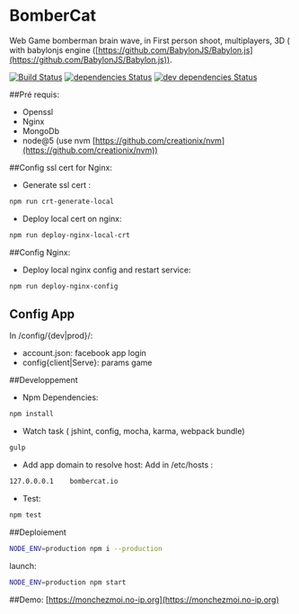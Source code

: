 BomberCat
==========
Web Game bomberman brain wave, in First person shoot, multiplayers, 3D ( with babylonjs engine ([https://github.com/BabylonJS/Babylon.js](https://github.com/BabylonJS/Babylon.js)).

[![Build Status](https://travis-ci.org/julesGoullee/bomberman.png)](https://travis-ci.org/julesGoullee/bomberman)
[![dependencies Status](https://david-dm.org/julesGoullee/bomberman.svg)](https://david-dm.org/julesGoullee/bomberman#info=dependencies&view=table)
[![dev dependencies Status](https://david-dm.org/julesGoullee/bomberman/dev-status.svg)](https://david-dm.org/julesGoullee/bomberman#info=devDependencies&view=table)

##Pré requis:
- Openssl
- Nginx
- MongoDb
- node@5 (use nvm [https://github.com/creationix/nvm](https://github.com/creationix/nvm))

##Config ssl cert for Nginx:
- Generate ssl cert :
```bash
npm run crt-generate-local
```
- Deploy local cert on nginx:
```bash
npm run deploy-nginx-local-crt
```

##Config Nginx:
- Deploy local nginx config and restart service:
```bash
npm run deploy-nginx-config
```
## Config App
In /config/{dev|prod}/:
- account.json: facebook app login
- config{client|Serve}: params game

##Developpement
- Npm Dependencies:
```bash
npm install
```
- Watch task ( jshint, config, mocha, karma, webpack bundle)
```bash 
gulp
```
- Add app domain to resolve host:
Add in /etc/hosts :
```bash
127.0.0.0.1    bombercat.io
```
- Test:
```bash 
npm test
```

##Deploiement
```bash 
NODE_ENV=production npm i --production
```
launch:
```bash 
NODE_ENV=production npm start
```

##Demo:
[https://monchezmoi.no-ip.org](https://monchezmoi.no-ip.org)
